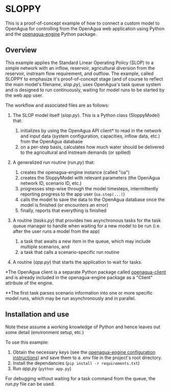 # SLOPPY

This is a proof-of-concept example of how to connect a custom model to OpenAgua for controlling from the OpenAgua web application using Python and the [openagua-engine](https://pypi.org/project/openagua-engine/) Python package.

## Overview

This example applies the Standard Linear Operating Policy (SLOP) to a simple network with an inflow, reservoir, agricultural diversion from the reservoir, instream flow requirement, and outflow. The example, called SLOPPY to emphasize it's proof-of-concept stage (and of course to reflect the main model's filename, *slop.py*), uses OpenAgua's task queue system and is designed to run continuously, waiting for model runs to be started by the web app user.

The workflow and associated files are as follows:

1. The SLOP model itself (*slop.py*). This is a Python class (SloppyModel) that:
   1. initializes by using the OpenAgua API client* to read in the network and input data (system configuration, capacities, inflow data, etc.) from the OpenAgua database
   2. on a per-step basis, calculates how much water should be delivered to the agricultural and instream demands (or spilled)

2. A generalized run routine (*run.py*) that:
   1. creates the openagua-engine instance (called "oa")
   2. creates the SloppyModel with relevant parameters (the OpenAgua network ID, scenario ID, etc.)
   3. progresses step-wise through the model timesteps, intermittently reporting progress to the app user (`oa.step(...)`)
   4. calls the model to save the data to the OpenAgua database once the model is finished (or encounters an error)
   5. finally, reports that everything is finished

3. A routine (*tasks.py*) that provides two asynchronous tasks for the task queue manager to handle when waiting for a new model to be run (i.e. after the user runs a model from the app)
   1. a task that awaits a new item in the queue, which may include multiple scenarios, and
   2. a task that calls a scenario-specific run routine

4. A routine (*app.py*) that starts the application to wait for tasks.

*The OpenAgua client is a separate Python package called [openagua-client](https://pypi.org/project/openagua-client/) and is already included in the openagua-engine package as a "Client" attribute of the engine.

**The first task parses scenario information into one or more specific model runs, which may be run asynchronously and in parallel.

## Installation and use

Note these assume a working knowledge of Python and hence leaves out some detail (environment setup, etc.)

To use this example:
1. Obtain the necessary keys (see the [openagua-engine configuration instructions](https://github.com/openagua/openagua-engine#configuration)) and save them to a .env file in the project's root directory.
2. Install the dependancies (`pip install -r requirements.txt`)
3. Run *app.py* (`python app.py`)

For debugging without waiting for a task command from the queue, the *run.py* file can be used.